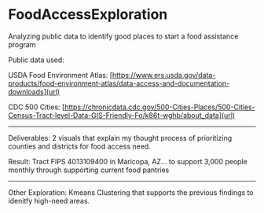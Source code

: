 # FoodAccessExploration
Analyzing public data to identify good places to start a food assistance program

Public data used:

USDA Food Environment Atlas: 
[https://www.ers.usda.gov/data-products/food-environment-atlas/data-access-and-documentation-downloads](url)

CDC 500 Cities: 
[https://chronicdata.cdc.gov/500-Cities-Places/500-Cities-Census-Tract-level-Data-GIS-Friendly-Fo/k86t-wghb/about_data](url)
______________________________________________________________________________
Deliverables:
2 visuals that explain my thought process of prioritizing counties and districts for food access need.

Result:
Tract FIPS 4013109400 in Maricopa, AZ... to support 3,000 people monthly through supporting current food pantries
______________________________________________________________________________
Other Exploration:
    Kmeans Clustering that supports the previous findings to idenitfy high-need areas.
